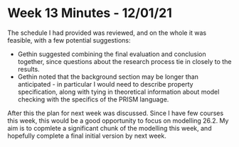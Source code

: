 # Week 13 Minutes - 12/01/21

The schedule I had provided was reviewed, and on the whole it was feasible, with a few potential suggestions:

* Gethin suggested combining the final evaluation and conclusion together, since questions about the research process tie in closely to the results.
* Gethin noted that the background section may be longer than anticipated - in particular I would need to describe property specification, along with tying in theoretical information about model checking with the specifics of the PRISM language.

After this the plan for next week was discussed. Since I have few courses this week, this would be a good opportunity to focus on modelling 26.2. My aim is to copmlete a significant chunk of the modelling this week, and hopefully complete a final initial version by next week.


